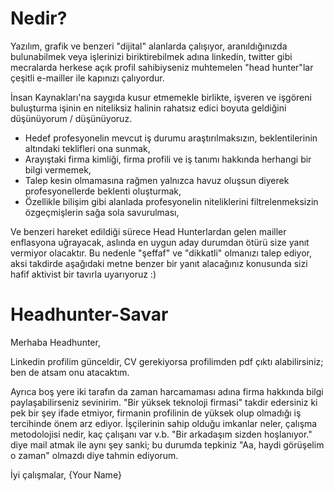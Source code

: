 # Nedir?

Yazılım, grafik ve benzeri "dijital" alanlarda çalışıyor, aranıldığınızda bulunabilmek veya işlerinizi biriktirebilmek adına linkedin, twitter gibi mecralarda herkese açık profil sahibiyseniz muhtemelen "head hunter"lar çeşitli e-mailler ile kapınızı çalıyordur.

İnsan Kaynakları'na saygıda kusur etmemekle birlikte, işveren ve işgöreni buluşturma işinin en niteliksiz halinin rahatsız edici boyuta geldiğini düşünüyorum / düşünüyoruz.

* Hedef profesyonelin mevcut iş durumu araştırılmaksızın, beklentilerinin altındaki teklifleri ona sunmak,
* Arayıştaki firma kimliği, firma profili ve iş tanımı hakkında herhangi bir bilgi vermemek,
* Talep kesin olmamasına rağmen yalnızca havuz oluşsun diyerek profesyonellerde beklenti oluşturmak,
* Özellikle bilişim gibi alanlada profesyonelin niteliklerini filtrelenmeksizin özgeçmişlerin sağa sola savurulması,

Ve benzeri hareket edildiği sürece Head Hunterlardan gelen mailler enflasyona uğrayacak, aslında en uygun aday durumdan ötürü size yanıt vermiyor olacaktır. Bu nedenle "şeffaf" ve "dikkatli" olmanızı talep ediyor, aksi takdirde aşağıdaki metne benzer bir yanıt alacağınız konusunda sizi hafif aktivist bir tavırla uyarıyoruz :)


# Headhunter-Savar

Merhaba Headhunter,

Linkedin profilim günceldir, CV gerekiyorsa profilimden pdf çıktı alabilirsiniz; ben de atsam onu atacaktım.

Ayrıca boş yere iki tarafın da zaman harcamaması adına firma hakkında bilgi paylaşabilirseniz sevinirim. "Bir yüksek teknoloji firmasi" takdir edersiniz ki pek bir şey ifade etmiyor, firmanin profilinin de yüksek olup olmadığı iş tercihinde önem arz ediyor. İşçilerinin sahip olduğu imkanlar neler, çalışma metodolojisi nedir, kaç çalışanı var v.b. "Bir arkadaşım sizden hoşlanıyor." diye mail atmak ile aynı şey sanki; bu durumda tepkiniz "Aa, haydi görüşelim o zaman" olmazdı diye tahmin ediyorum.

İyi çalışmalar,
{Your Name}
